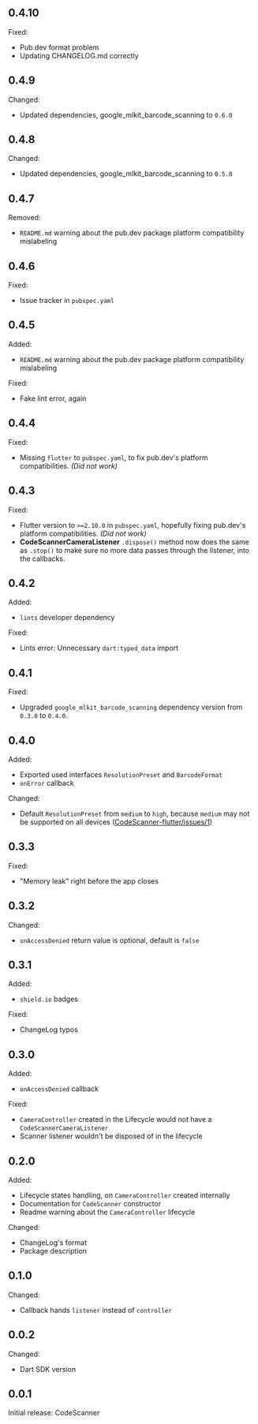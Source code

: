 ## 0.4.10

Fixed:
- Pub.dev format problem
- Updating CHANGELOG.md correctly 

## 0.4.9

Changed:
- Updated dependencies, google_mlkit_barcode_scanning to `0.6.0`

## 0.4.8

Changed:
- Updated dependencies, google_mlkit_barcode_scanning to `0.5.0`

## 0.4.7

Removed:
- `README.md` warning about the pub.dev package platform compatibility mislabeling

## 0.4.6

Fixed:
- Issue tracker in `pubspec.yaml`

## 0.4.5

Added:
- `README.md` warning about the pub.dev package platform compatibility mislabeling

Fixed:
- Fake lint error, again

## 0.4.4 

Fixed:
- Missing `flutter` to `pubspec.yaml`, to fix pub.dev's platform compatibilities. *(Did not work)*

## 0.4.3

Fixed:
- Flutter version to `>=2.10.0` in `pubspec.yaml`, hopefully fixing pub.dev's platform compatibilities. *(Did not work)*
- **CodeScannerCameraListener** `.dispose()` method now does the same as `.stop()` to make sure no more data passes through the listener, into the callbacks.

## 0.4.2

Added:
- `lints` developer dependency

Fixed:
- Lints error: Unnecessary `dart:typed_data` import

## 0.4.1

Fixed:
- Upgraded `google_mlkit_barcode_scanning` dependency version from `0.3.0` to `0.4.0`.

## 0.4.0

Added:
- Exported used interfaces `ResolutionPreset` and `BarcodeFormat`
- `onError` callback

Changed:
- Default `ResolutionPreset` from `medium` to `high`, because `medium` may not be supported on all devices ([CodeScanner-flutter/issues/1](https://github.com/DrafaKiller/CodeScanner-flutter/issues/1))

## 0.3.3

Fixed:
- "Memory leak" right before the app closes

## 0.3.2

Changed:
- `onAccessDenied` return value is optional, default is `false`

## 0.3.1

Added:
- `shield.io` badges

Fixed:
- ChangeLog typos

## 0.3.0

Added:
- `onAccessDenied` callback

Fixed:
- `CameraController` created in the Lifecycle would not have a `CodeScannerCameraListener`
- Scanner listener wouldn't be disposed of in the lifecycle


## 0.2.0

Added:
- Lifecycle states handling, on `CameraController` created internally
- Documentation for `CodeScanner` constructor
- Readme warning about the `CameraController` lifecycle

Changed:
- ChangeLog's format
- Package description

## 0.1.0

Changed:
- Callback hands `listener` instead of `controller`

## 0.0.2

Changed:
- Dart SDK version

## 0.0.1

Initial release: CodeScanner
